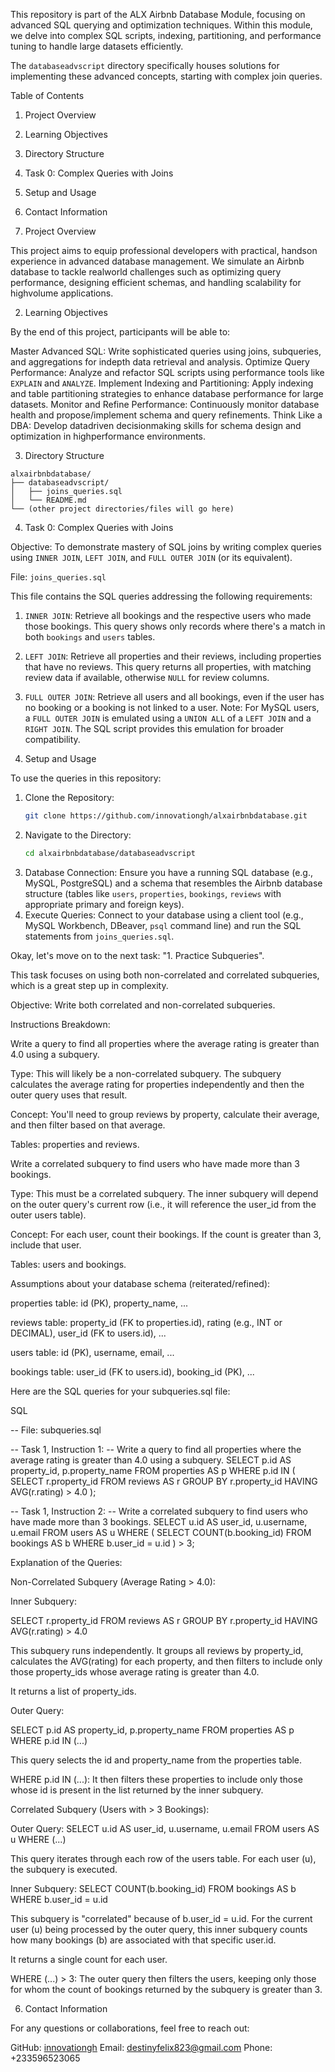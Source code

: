 This repository is part of the ALX Airbnb Database Module, focusing on advanced SQL querying and optimization techniques. Within this module, we delve into complex SQL scripts, indexing, partitioning, and performance tuning to handle large datasets efficiently.

The `databaseadvscript` directory specifically houses solutions for implementing these advanced concepts, starting with complex join queries.

 Table of Contents

1.  Project Overview
2.  Learning Objectives
3.  Directory Structure
4.  Task 0: Complex Queries with Joins
5.  Setup and Usage
6.  Contact Information



 1. Project Overview

This project aims to equip professional developers with practical, handson experience in advanced database management. We simulate an Airbnb database to tackle realworld challenges such as optimizing query performance, designing efficient schemas, and handling scalability for highvolume applications.



 2. Learning Objectives

By the end of this project, participants will be able to:

   Master Advanced SQL: Write sophisticated queries using joins, subqueries, and aggregations for indepth data retrieval and analysis.
   Optimize Query Performance: Analyze and refactor SQL scripts using performance tools like `EXPLAIN` and `ANALYZE`.
   Implement Indexing and Partitioning: Apply indexing and table partitioning strategies to enhance database performance for large datasets.
   Monitor and Refine Performance: Continuously monitor database health and propose/implement schema and query refinements.
   Think Like a DBA: Develop datadriven decisionmaking skills for schema design and optimization in highperformance environments.



 3. Directory Structure

```
alxairbnbdatabase/
├── databaseadvscript/
│   ├── joins_queries.sql
│   └── README.md
└── (other project directories/files will go here)
```



 4. Task 0: Complex Queries with Joins

Objective: To demonstrate mastery of SQL joins by writing complex queries using `INNER JOIN`, `LEFT JOIN`, and `FULL OUTER JOIN` (or its equivalent).

File: `joins_queries.sql`

This file contains the SQL queries addressing the following requirements:

1.  `INNER JOIN`: Retrieve all bookings and the respective users who made those bookings. This query shows only records where there's a match in both `bookings` and `users` tables.
2.  `LEFT JOIN`: Retrieve all properties and their reviews, including properties that have no reviews. This query returns all properties, with matching review data if available, otherwise `NULL` for review columns.
3.  `FULL OUTER JOIN`: Retrieve all users and all bookings, even if the user has no booking or a booking is not linked to a user.
       Note: For MySQL users, a `FULL OUTER JOIN` is emulated using a `UNION ALL` of a `LEFT JOIN` and a `RIGHT JOIN`. The SQL script provides this emulation for broader compatibility.



 5. Setup and Usage

To use the queries in this repository:

1.  Clone the Repository:
    ```bash
    git clone https://github.com/innovationgh/alxairbnbdatabase.git
    ```
2.  Navigate to the Directory:
    ```bash
    cd alxairbnbdatabase/databaseadvscript
    ```
3.  Database Connection: Ensure you have a running SQL database (e.g., MySQL, PostgreSQL) and a schema that resembles the Airbnb database structure (tables like `users`, `properties`, `bookings`, `reviews` with appropriate primary and foreign keys).
4.  Execute Queries: Connect to your database using a client tool (e.g., MySQL Workbench, DBeaver, `psql` command line) and run the SQL statements from `joins_queries.sql`.




Okay, let's move on to the next task: "1. Practice Subqueries".

This task focuses on using both non-correlated and correlated subqueries, which is a great step up in complexity.

Objective: Write both correlated and non-correlated subqueries.

Instructions Breakdown:

Write a query to find all properties where the average rating is greater than 4.0 using a subquery.

Type: This will likely be a non-correlated subquery. The subquery calculates the average rating for properties independently and then the outer query uses that result.

Concept: You'll need to group reviews by property, calculate their average, and then filter based on that average.

Tables: properties and reviews.

Write a correlated subquery to find users who have made more than 3 bookings.

Type: This must be a correlated subquery. The inner subquery will depend on the outer query's current row (i.e., it will reference the user_id from the outer users table).

Concept: For each user, count their bookings. If the count is greater than 3, include that user.

Tables: users and bookings.

Assumptions about your database schema (reiterated/refined):

properties table: id (PK), property_name, ...

reviews table: property_id (FK to properties.id), rating (e.g., INT or DECIMAL), user_id (FK to users.id), ...

users table: id (PK), username, email, ...

bookings table: user_id (FK to users.id), booking_id (PK), ...

Here are the SQL queries for your subqueries.sql file:

SQL

-- File: subqueries.sql

-- Task 1, Instruction 1:
-- Write a query to find all properties where the average rating is greater than 4.0 using a subquery.
SELECT
    p.id AS property_id,
    p.property_name
FROM
    properties AS p
WHERE
    p.id IN (
        SELECT
            r.property_id
        FROM
            reviews AS r
        GROUP BY
            r.property_id
        HAVING
            AVG(r.rating) > 4.0
    );

-- Task 1, Instruction 2:
-- Write a correlated subquery to find users who have made more than 3 bookings.
SELECT
    u.id AS user_id,
    u.username,
    u.email
FROM
    users AS u
WHERE
    (
        SELECT
            COUNT(b.booking_id)
        FROM
            bookings AS b
        WHERE
            b.user_id = u.id
    ) > 3;

Explanation of the Queries:

Non-Correlated Subquery (Average Rating > 4.0):

Inner Subquery:

SELECT r.property_id FROM reviews AS r GROUP BY r.property_id HAVING AVG(r.rating) > 4.0

This subquery runs independently. It groups all reviews by property_id, calculates the AVG(rating) for each property, and then filters to include only those property_ids whose average rating is greater than 4.0.

It returns a list of property_ids.

Outer Query:

SELECT p.id AS property_id, p.property_name FROM properties AS p WHERE p.id IN (...)

This query selects the id and property_name from the properties table.

WHERE p.id IN (...): It then filters these properties to include only those whose id is present in the list returned by the inner subquery.

Correlated Subquery (Users with > 3 Bookings):

Outer Query: SELECT u.id AS user_id, u.username, u.email FROM users AS u WHERE (...)

This query iterates through each row of the users table. For each user (u), the subquery is executed.

Inner Subquery: SELECT COUNT(b.booking_id) FROM bookings AS b WHERE b.user_id = u.id

This subquery is "correlated" because of b.user_id = u.id. For the current user (u) being processed by the outer query, this inner subquery counts how many bookings (b) are associated with that specific user.id.

It returns a single count for each user.

WHERE (...) > 3: The outer query then filters the users, keeping only those for whom the count of bookings returned by the subquery is greater than 3.

 6. Contact Information

For any questions or collaborations, feel free to reach out:

   GitHub: [innovationgh](https://www.google.com/search?q=https://github.com/innovationgh)
   Email: destinyfelix823@gmail.com
   Phone: +233596523065

